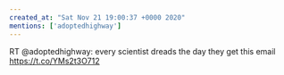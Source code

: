 ```yaml
---
created_at: "Sat Nov 21 19:00:37 +0000 2020"
mentions: ['adoptedhighway']
---
```


RT @adoptedhighway: every scientist dreads the day they get this email https://t.co/YMs2t3O712